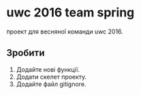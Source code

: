 # uwc 2016 team spring
проект для весняної команди uwc 2016.
## Зробити
1. Додайте нові функції.
2. Додати скелет проекту.
3. Додайте файл gitignore.
